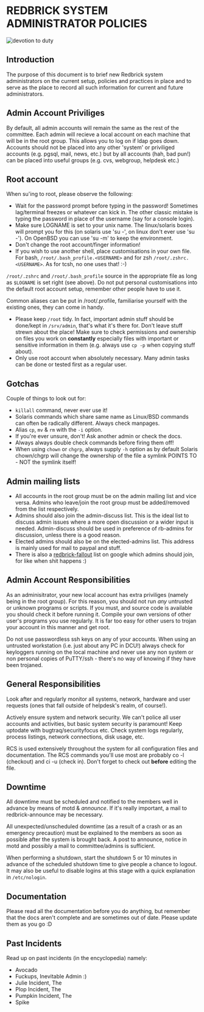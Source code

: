 # REDBRICK SYSTEM ADMINISTRATOR POLICIES

![devotion to duty](/img/devotion_to_duty.png)

## Introduction

The purpose of this document is to brief new Redbrick system administrators on
the current setup, policies and practices in place and to serve as the place to
record all such information for current and future administrators.

## Admin Account Priviliges

By default, all admin accounts will remain the same as the rest of the
committee. Each admin will recieve a local account on each machine that will be
in the root group. This allows you to log on if ldap goes down. Accounts should
not be placed into any other 'system' or priviliged accounts (e.g. pgsql, mail,
news, etc.) but by all accounts (hah, bad pun!) can be placed into useful groups
(e.g. cvs, webgroup, helpdesk etc.)

## Root account

When su'ing to root, please observe the following:

- Wait for the password prompt before typing in the password! Sometimes
  lag/terminal freezes or whatever can kick in. The other classic mistake is
  typing the password in place of the username (say for a console login).
- Make sure LOGNAME is set to your unix name. The linux/solaris boxes will
  prompt you for this (on solaris use 'su -', on linux don't ever use 'su -').
  On OpenBSD you can use 'su -m' to keep the environment.
- Don't change the root account/finger information!
- If you wish to use another shell, place customisations in your own file. For
  bash, `/root/.bash_profile.<USERNAME>` and for zsh `/root/.zshrc.<USERNAME>`.
  As for tcsh, no one uses that! :-)

`/root/.zshrc` and `/root/.bash_profile` source in the appropriate file as long
as `$LOGNAME` is set right (see above). Do not put personal customisations into
the default root account setup, remember other people have to use it.

Common aliases can be put in /root/.profile, familiarise yourself with the
existing ones, they can come in handy.

- Please keep `/root` tidy. In fact, important admin stuff should be done/kept
  in `/srv/admin`, that's what it's there for. Don't leave stuff strewn about
  the place! Make sure to check permissions and ownership on files you work on
  **constantly** especially files with important or sensitive information in
  them (e.g. always use `cp -p` when copying stuff about).
- Only use root account when absolutely necessary. Many admin tasks can be done
  or tested first as a regular user.

## Gotchas

Couple of things to look out for:

- `killall` command, never ever use it!
- Solaris commands which share same name as Linux/BSD commands can often be
  radically different. Always check manpages.
- Alias `cp`, `mv` & `rm` with the `-i` option.
- If you're ever unsure, don't! Ask another admin or check the docs.
- Always always double check commands before firing them off!
- When using `chown` or `chgrp`, always supply `-h` option as by default Solaris
  chown/chgrp will change the ownership of the file a symlink POINTS TO - NOT
  the symlink itself!

## Admin mailing lists

- All accounts in the root group must be on the admin mailing list and vice
  versa. Admins who leave/join the root group must be added/removed from the
  list respectively.
- Admins should also join the admin-discuss list. This is the ideal list to
  discuss admin issues where a more open discussion or a wider input is needed.
  Admin-discuss should be used in preference of rb-admins for discussion, unless
  there is a good reason.
- Elected admins should also be on the elected-admins list. This address is
  mainly used for mail to paypal and stuff.
- There is also a
  [redbrick-fallout](http://groups.google.ie/group/redbrick-fallout) list on
  google which admins should join, for like when shit happens :)

## Admin Account Responsibilities

As an adminisitrator, your new local account has extra priviliges (namely being
in the root group). For this reason, you should not run _any_ untrusted or
unknown programs or scripts. If you must, and source code is available you
should check it before running it. Compile your own versions of other user's
programs you use regularly. It is far too easy for other users to trojan your
account in this manner and get root.

Do not use passwordless ssh keys on any of your accounts. When using an
untrusted workstation (i.e. just about any PC in DCU!) always check for
keyloggers running on the local machine and never use any non system or non
personal copies of PuTTY/ssh - there's no way of knowing if they have been
trojaned.

## General Responsibilities

Look after and regularly monitor all systems, network, hardware and user
requests (ones that fall outside of helpdesk's realm, of course!).

Actively ensure system and network security. We can't police all user accounts
and activities, but basic system security is paramount! Keep uptodate with
bugtraq/securityfocus etc. Check system logs regularly, process listings,
network connections, disk usage, etc.

RCS is used extensively throughout the system for all configuration files and
documentation. The RCS commands you'll use most are probably co -l (checkout)
and ci -u (check in). Don't forget to check out **before** editing the file.

## Downtime

All downtime must be scheduled and notified to the members well in advance by
means of motd & _announce_. If it's really important, a mail to
redbrick-announce may be necessary.

All unexpected/unscheduled downtime (as a result of a crash or as an emergency
precaution) must be explained to the members as soon as possible after the
system is brought back. A post to announce, notice in motd and possibly a mail
to committee/admins is sufficient.

When performing a shutdown, start the shutdown 5 or 10 minutes in advance of the
scheduled shutdown time to give people a chance to logout. It may also be useful
to disable logins at this stage with a quick explanation in `/etc/nologin`.

## Documentation

Please read all the documentation before you do anything, but remember that the
docs aren't complete and are sometimes out of date. Please update them as you go
:D

## Past Incidents

Read up on past incidents (in the encyclopedia) namely:

- Avocado
- Fuckups, Inevitable Admin :)
- Julie Incident, The
- Plop Incident, The
- Pumpkin Incident, The
- Spike
